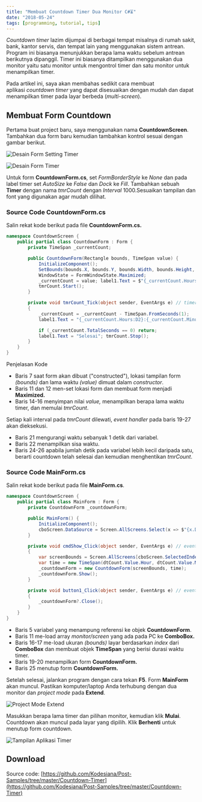 ```yaml
---
title: "Membuat Countdown Timer Dua Monitor C#⏳"
date: "2018-05-24"
tags: [programming, tutorial, tips]
---
```


_Countdown timer_ lazim dijumpai di berbagai tempat misalnya di rumah sakit, bank, kantor servis, dan tempat lain yang menggunakan sistem antrean. Program ini biasanya menunjukkan berapa lama waktu sebelum antrean berikutnya dipanggil. Timer ini biasanya ditampilkan menggunakan dua monitor yaitu satu monitor untuk mengontrol timer dan satu monitor untuk menampilkan timer.

Pada artikel ini, saya akan membahas sedikit cara membuat aplikasi _countdown timer_ yang dapat disesuaikan dengan mudah dan dapat menampilkan timer pada layar berbeda (_multi-screen_).

## Membuat Form Countdown

Pertama buat project baru, saya menggunakan nama **CountdownScreen**. Tambahkan dua form baru kemudian tambahkan kontrol sesuai dengan gambar berikut.

![Desain Form Setting Timer](/posts/2018-05-24/form-utama.png)

![Desain Form Timer](/posts/2018-05-24/form-countdown.png)

Untuk form **CountdownForm.cs**, set _FormBorderStyle_ ke _None_ dan pada label timer set _AutoSize_ ke _False_ dan _Dock_ ke _Fill_. Tambahkan sebuah **Timer** dengan nama _tmrCount_ dengan _Interval_ 1000.Sesuaikan tampilan dan font yang digunakan agar mudah dilihat.

### Source Code CountdownForm.cs

Salin rekat kode berikut pada file **CountdownForm.cs.**

```csharp
namespace CountdownScreen {
    public partial class CountdownForm : Form {
        private TimeSpan _currentCount;

        public CountdownForm(Rectangle bounds, TimeSpan value) {
            InitializeComponent();
            SetBounds(bounds.X, bounds.Y, bounds.Width, bounds.Height, BoundsSpecified.Location);
            WindowState = FormWindowState.Maximized;
            _currentCount = value; label1.Text = $"{_currentCount.Hours:D2}:{_currentCount.Minutes:D2}:{_currentCount.Seconds:D2}";
            tmrCount.Start(); 
        }

        private void tmrCount_Tick(object sender, EventArgs e) // timer, interval 1000
        {
            _currentCount = _currentCount - TimeSpan.FromSeconds(1);
            label1.Text = "{_currentCount.Hours:D2}:{_currentCount.Minutes:D2}:{_currentCount.Seconds:D2}";

            if (_currentCount.TotalSeconds == 0) return;
            label1.Text = "Selesai"; tmrCount.Stop();
        }
    }
}
```

Penjelasan Kode

- Baris 7 saat form akan dibuat ("constructed"), lokasi tampilan form _(bounds)_ dan lama waktu _(value)_ dimuat dalam _constructor_.
- Baris 11 dan 12 men-set lokasi form dan membuat form menjadi **Maximized.**
- Baris 14-16 menyimpan nilai _value,_ menampilkan berapa lama waktu timer, dan memulai _tmrCount_.

Setiap kali interval pada _tmrCount_ dilewati, _event handler_ pada baris 19-27 akan dieksekusi.

- Baris 21 mengurangi waktu sebanyak 1 detik dari variabel.
- Baris 22 menampilkan sisa waktu.
- Baris 24-26 apabila jumlah detik pada variabel lebih kecil daripada satu, berarti countdown telah selesai dan kemudian menghentikan _tmrCount_.

### Source Code MainForm.cs

Salin rekat kode berikut pada file **MainForm.cs**.

```csharp
namespace CountdownScreen {
    public partial class MainForm : Form {
        private CountdownForm _countdownForm; 

        public MainForm() {
            InitializeComponent();
            cboScreen.DataSource = Screen.AllScreens.Select(x => $"{x.DeviceName} (Primary: {x.Primary})").ToList();
        }

        private void cmdShow_Click(object sender, EventArgs e) // event handler
        {
            var screenBounds = Screen.AllScreens[cboScreen.SelectedIndex].Bounds;
            var time = new TimeSpan(dtCount.Value.Hour, dtCount.Value.Minute, dtCount.Value.Second);
            _countdownForm = new CountdownForm(screenBounds, time);
            _countdownForm.Show();
        }

        private void button1_Click(object sender, EventArgs e) // event handler 
        {
            _countdownForm?.Close();
        }
    }
}
```

- Baris 5 variabel yang menampung referensi ke objek **CountdownForm**.
- Baris 11 me-load array _monitor/screen_ yang ada pada PC ke **ComboBox.**
- Baris 16-17 me-load ukuran _(bounds)_ layar berdasarkan _index_ dari **ComboBox** dan membuat objek **TimeSpan** yang berisi durasi waktu timer.
- Baris 19-20 menampilkan form **CountdownForm.**
- Baris 25 menutup form **CountdownForm.**

Setelah selesai, jalankan program dengan cara tekan **F5**. Form **MainForm** akan muncul. Pastikan komputer/laptop Anda terhubung dengan dua monitor dan _project mode_ pada **Extend**.

![Project Mode Extend](/posts/2018-05-24/monitor-extend.jpg)

Masukkan berapa lama timer dan pilihan monitor, kemudian klik **Mulai**. Countdown akan muncul pada layar yang dipilih. Klik **Berhenti** untuk menutup form countdown.

![Tampilan Aplikasi Timer](/posts/2018-05-24/pilihan-display.png)

## Download

Source code: [https://github.com/Kodesiana/Post-Samples/tree/master/Countdown-Timer](https://github.com/Kodesiana/Post-Samples/tree/master/Countdown-Timer)
